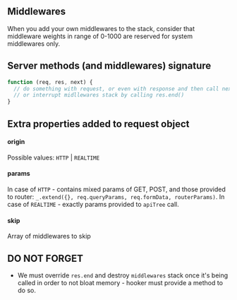 Middlewares
-----------

When you add your own middlewares to the stack, consider that middleware
weights in range of 0-1000 are reserved for system middlewares only.


Server methods (and middlewares) signature
------------------------------------------

``` javascript
function (req, res, next) {
  // do something with request, or even with response and then call next
  // or interrupt midllewares stack by calling res.end()
}
```


Extra properties added to request object
----------------------------------------

#### origin

Possible values: `HTTP` | `REALTIME`


#### params

In case of `HTTP` - contains mixed params of GET, POST, and those provided to
router: `_.extend({}, req.queryParams, req.formData, routerParams)`. In case of
`REALTIME` - exactly params provided to `apiTree` call.


#### skip

Array of middlewares to skip


DO NOT FORGET
-------------

- We must override `res.end` and destroy `middlewares` stack once it's being
  called in order to not bloat memory - hooker must provide a method to do so.
